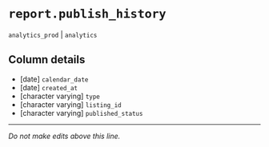 # `report.publish_history`
`analytics_prod` | `analytics`

## Column details
* [date]      `calendar_date`
* [date]      `created_at`
* [character varying] `type`
* [character varying] `listing_id`
* [character varying] `published_status`

-------------------------------------------------------------------------------
*Do not make edits above this line.*
